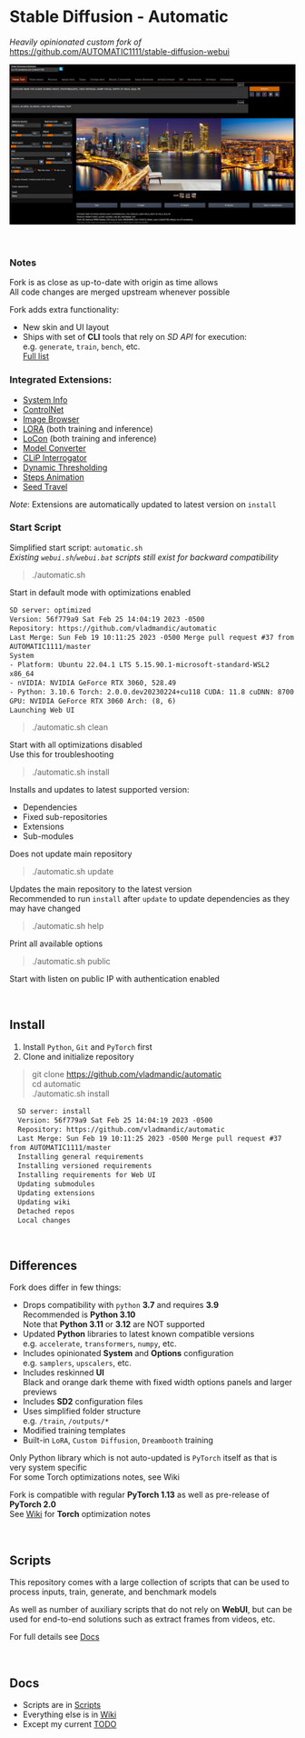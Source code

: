 # Stable Diffusion - Automatic

*Heavily opinionated custom fork of* <https://github.com/AUTOMATIC1111/stable-diffusion-webui>  

![](ui-screenshot.jpg)

<br>

### Notes

Fork is as close as up-to-date with origin as time allows  
All code changes are merged upstream whenever possible  

Fork adds extra functionality:
- New skin and UI layout  
- Ships with set of **CLI** tools that rely on *SD API* for execution:  
  e.g. `generate`, `train`, `bench`, etc.  
  [Full list](<cli/>)

### Integrated Extensions:

- [System Info](https://github.com/vladmandic/sd-extension-system-info)
- [ControlNet](https://github.com/Mikubill/sd-webui-controlnet)
- [Image Browser](https://github.com/AlUlkesh/stable-diffusion-webui-images-browser)
- [LORA](https://github.com/kohya-ss/sd-scripts) (both training and inference)
- [LoCon](https://github.com/KohakuBlueleaf/LoCon) (both training and inference)
- [Model Converter](https://github.com/Akegarasu/sd-webui-model-converter)
- [CLiP Interrogator](https://github.com/pharmapsychotic/clip-interrogator-ext)
- [Dynamic Thresholding](https://github.com/mcmonkeyprojects/sd-dynamic-thresholding)
- [Steps Animation](https://github.com/vladmandic/sd-extension-steps-animation)
- [Seed Travel](https://github.com/yownas/seed_travel)

*Note*: Extensions are automatically updated to latest version on `install`

### Start Script

Simplified start script: `automatic.sh`  
*Existing `webui.sh`/`webui.bat` scripts still exist for backward compatibility*  

> ./automatic.sh  

Start in default mode with optimizations enabled  

    SD server: optimized
    Version: 56f779a9 Sat Feb 25 14:04:19 2023 -0500
    Repository: https://github.com/vladmandic/automatic
    Last Merge: Sun Feb 19 10:11:25 2023 -0500 Merge pull request #37 from AUTOMATIC1111/master
    System
    - Platform: Ubuntu 22.04.1 LTS 5.15.90.1-microsoft-standard-WSL2 x86_64
    - nVIDIA: NVIDIA GeForce RTX 3060, 528.49
    - Python: 3.10.6 Torch: 2.0.0.dev20230224+cu118 CUDA: 11.8 cuDNN: 8700 GPU: NVIDIA GeForce RTX 3060 Arch: (8, 6)
    Launching Web UI

> ./automatic.sh clean  

Start with all optimizations disabled  
Use this for troubleshooting  

> ./automatic.sh install

Installs and updates to latest supported version:
- Dependencies
- Fixed sub-repositories
- Extensions
- Sub-modules

Does not update main repository

> ./automatic.sh update

Updates the main repository to the latest version  
Recommended to run `install` after `update` to update dependencies as they may have changed  

> ./automatic.sh help

Print all available options

> ./automatic.sh public  

Start with listen on public IP with authentication enabled  

<br>  

## Install

1. Install `Python`, `Git` and `PyTorch` first
2. Clone and initialize repository

> git clone https://github.com/vladmandic/automatic  
> cd automatic  
> ./automatic.sh install  

      SD server: install
      Version: 56f779a9 Sat Feb 25 14:04:19 2023 -0500
      Repository: https://github.com/vladmandic/automatic
      Last Merge: Sun Feb 19 10:11:25 2023 -0500 Merge pull request #37 from AUTOMATIC1111/master
      Installing general requirements
      Installing versioned requirements
      Installing requirements for Web UI
      Updating submodules
      Updating extensions
      Updating wiki
      Detached repos
      Local changes
 
<br>

## Differences

Fork does differ in few things:
- Drops compatibility with `python` **3.7** and requires **3.9**  
  Recommended is **Python 3.10**  
  Note that **Python 3.11** or **3.12** are NOT supported  
- Updated **Python** libraries to latest known compatible versions  
  e.g. `accelerate`, `transformers`, `numpy`, etc.  
- Includes opinionated **System** and **Options** configuration  
  e.g. `samplers`, `upscalers`, etc.  
- Includes reskinned **UI**  
  Black and orange dark theme with fixed width options panels and larger previews  
- Includes **SD2** configuration files  
- Uses simplified folder structure  
  e.g. `/train`, `/outputs/*`  
- Modified training templates  
- Built-in `LoRA`, `Custom Diffusion`, `Dreambooth` training  

Only Python library which is not auto-updated is `PyTorch` itself as that is very system specific  
For some Torch optimizations notes, see Wiki

Fork is compatible with regular **PyTorch 1.13** as well as pre-release of **PyTorch 2.0**  
See [Wiki](https://github.com/vladmandic/automatic/wiki) for **Torch** optimization notes

<br>

## Scripts

This repository comes with a large collection of scripts that can be used to process inputs, train, generate, and benchmark models  

As well as number of auxiliary scripts that do not rely on **WebUI**, but can be used for end-to-end solutions such as extract frames from videos, etc.  

For full details see [Docs](cli/README.md)

<br>

## Docs

- Scripts are in [Scripts](cli/README.md)  
- Everything else is in [Wiki](https://github.com/vladmandic/automatic/wiki)  
- Except my current [TODO](TODO.md)  
